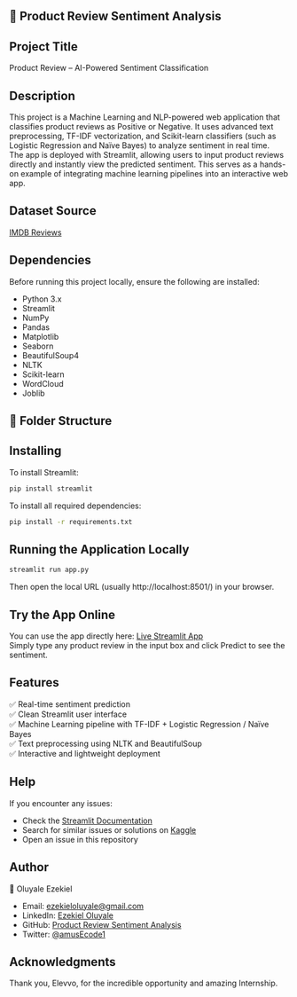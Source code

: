 ## 🛒 Product Review Sentiment Analysis

## Project Title
Product Review – AI-Powered Sentiment Classification

## Description
This project is a Machine Learning and NLP-powered web application that classifies product reviews as Positive or Negative.
It uses advanced text preprocessing, TF-IDF vectorization, and Scikit-learn classifiers (such as Logistic Regression and Naïve Bayes) to analyze sentiment in real time.<br>
The app is deployed with Streamlit, allowing users to input product reviews directly and instantly view the predicted sentiment.
This serves as a hands-on example of integrating machine learning pipelines into an interactive web app.

## Dataset Source
[IMDB Reviews](https://www.kaggle.com/datasets/lakshmi25npathi/imdb-dataset-of-50k-movie-reviews)

## Dependencies
Before running this project locally, ensure the following are installed:
- Python 3.x
- Streamlit
- NumPy
- Pandas
- Matplotlib
- Seaborn
- BeautifulSoup4
- NLTK
- Scikit-learn
- WordCloud
- Joblib

## 📂 Folder Structure

## Installing
To install Streamlit:
```sh
pip install streamlit
```
To install all required dependencies:
```sh
pip install -r requirements.txt
```

## Running the Application Locally
```sh
streamlit run app.py
```
Then open the local URL (usually http://localhost:8501/) in your browser.

## Try the App Online
You can use the app directly here: [Live Streamlit App](https://reviewpredictor.streamlit.app/)<br>
Simply type any product review in the input box and click Predict to see the sentiment.

## Features
✅ Real-time sentiment prediction<br>
✅ Clean Streamlit user interface<br>
✅ Machine Learning pipeline with TF-IDF + Logistic Regression / Naïve Bayes<br>
✅ Text preprocessing using NLTK and BeautifulSoup<br>
✅ Interactive and lightweight deployment

## Help
If you encounter any issues:
- Check the [Streamlit Documentation](https://docs.streamlit.io/)
- Search for similar issues or solutions on [Kaggle](https://www.kaggle.com/)
- Open an issue in this repository

## Author
👤 Oluyale Ezekiel
- Email: ezekieloluyale@gmail.com
- LinkedIn: [Ezekiel Oluyale](https://www.linkedin.com/in/ezekiel-oluyale)
- GitHub: [Product Review Sentiment Analysis](https://github.com/amusEcode1/Product_Review_Sentiment_Analysis)
- Twitter: [@amusEcode1](https://x.com/amusEcode1?t=uHxhLzrA1TShRiSMrYZQiQ&s=09)

## Acknowledgments
Thank you, Elevvo, for the incredible opportunity and amazing Internship.
